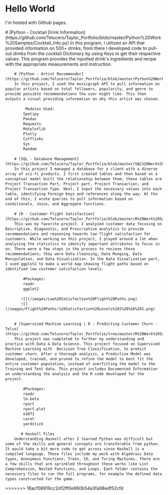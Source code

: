 
<body>
    <h1> Hello World </h1>
    <p> I'm hosted with Github pages. </p>
    <p>
        # [Python - Cocktail Drink Information](https://github.com/Telucero/Taylor_Portfolio/blob/master/Python%20Work%20Samples/Cocktail_Info.py)
        In this program, I utilized an API that provided information on 500+ drinks, from there I developed code to pull-out drinks from the cocktail Dictionary by using Keys to get their respective values. This program provides the inputted drink's ingredients and recipe with the appropriate measurements and instruction. </p>

        # [Python - Artist Recommender](https://github.com/Telucero/Taylor_Portfolio/blob/master/Python%20Work%20Samples/Artist%20Recommender.py)
        In this project, I used the musicgraph API to pull information on popular artists based on total followers, popularity, and genre to provide possible recommendations the user might like. This then outputs a visual providing information on why this artist was chosen.

             Modules Used:
            Spotipy
            Pandas
            Requests
            Matplotlib
            Plotly
            Cufflinks
            Sys
            Random

        # [SQL - Database Management](https://github.com/Telucero/Taylor_Portfolio/blob/master/SQL%20Work%20Sample.sql)
        In this project I managed a database for a client with a diverse array of sci-fi products. I first created tables and then based on a conceptual model built the relationship between them, these tables are Project Transaction Part, Project part, Project Transaction, and Project Transaction Type. Next, I input the necessary values into each table, identifying Foreign Keys and references along the way. At the end of this, I wrote queries to pull information based on conditionals, Joins, and Aggregate functions.

        # [R - Customer Flight Satisfaction](https://github.com/Telucero/Taylor_Portfolio/blob/master/R%20Work%20Samples/Airline%20Satisfaction.R)
        This was my favorite project. I analyzed customer data focusing on Descriptive, Diagnostic, and Prescriptive analytics to provide recommendations and reasoning towards low flight satisfaction for customers. While working on this project, I played around a lot when analyzing the statistics to identify important attributes to focus in on. There were a few steps in the process to recieve these recommendations; they were Data Cleansing, Data Munging, Data Manipulation, and Data Visualization. In the Data Visualization part, I used ggplot2 to make a world map showing flight paths based on identified low customer satisfaction levels.

            #Packages:
            readr
            ggplot2

           ![](/images/Low%20Satisfaction%20Flight%20Paths.png)
           ![](/images/Flight%20Paths:%20Satisfaction%20Levels%201%20%26%202.png)


        # [Supervised Machine Learning | R : Predicting Customer Churn - Telco](https://github.com/Telucero/Taylor_Portfolio/tree/master/R%20Work%20Samples/Telco%20Churn)
        This project was completed to further my understanding and practice with Data & Data Science. This project focused on Supervised Machine Learning with  Decision Tree Classification, to predict customer churn. After a thorough analysis, a Predictive Model was developed, trained, and pruned to refine the model to best fit the entire customer population, instead of overfitting the model to the Training and Test data. This project includes Documented Information on understanding the analysis and the R code developed for the project.

            #Packages:
            readr
            lm.beta
            rpart
            rpart.plot
            e1071
            caret
            yardstick

           # Haskell Files
        Understanding Haskell after I learned Python was difficult but some of the skills and general concepts are transferable from python. It would take a bit more code to get across since Haskell is a compiled langauge. These files include my work with Algebraic Data types, Anonymous Functions, Trees, IO, and Turing Machines. There are a few skills that are sprinkled throughout these works like List Comprehension, Nested Functions, and Loops. Each folder contains the necessary files to run the full programs, for example the defined data types constructed for the game.



</body>
>>>>>>> 18acf08919cc2d12ff0e960b54a3fa98edf52cfd
